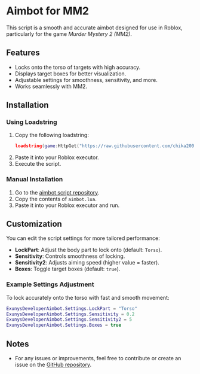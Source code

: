 
# Aimbot for MM2

This script is a smooth and accurate aimbot designed for use in Roblox, particularly for the game *Murder Mystery 2 (MM2)*.

## Features
- Locks onto the torso of targets with high accuracy.
- Displays target boxes for better visualization.
- Adjustable settings for smoothness, sensitivity, and more.
- Works seamlessly with MM2.

## Installation

### Using Loadstring
1. Copy the following loadstring:
   ```lua
   loadstring(game:HttpGet("https://raw.githubusercontent.com/chika200/aimbot-mm2/main/aimbot.lua"))()
   ```
2. Paste it into your Roblox executor.
3. Execute the script.

### Manual Installation
1. Go to the [aimbot script repository](https://github.com/chika200/aimbot-mm2/blob/main/aimbot).
2. Copy the contents of `aimbot.lua`.
3. Paste it into your Roblox executor and run.

## Customization
You can edit the script settings for more tailored performance:
- **LockPart**: Adjust the body part to lock onto (default: `Torso`).
- **Sensitivity**: Controls smoothness of locking.
- **Sensitivity2**: Adjusts aiming speed (higher value = faster).
- **Boxes**: Toggle target boxes (default: `true`).

### Example Settings Adjustment
To lock accurately onto the torso with fast and smooth movement:
```lua
ExunysDeveloperAimbot.Settings.LockPart = "Torso"
ExunysDeveloperAimbot.Settings.Sensitivity = 0.2
ExunysDeveloperAimbot.Settings.Sensitivity2 = 5
ExunysDeveloperAimbot.Settings.Boxes = true
```

## Notes
- For any issues or improvements, feel free to contribute or create an issue on the [GitHub repository](https://github.com/chika200/aimbot-mm2).

